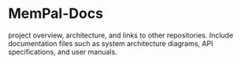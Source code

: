 # MemPal-Docs
project overview, architecture, and links to other repositories. Include documentation files such as system architecture diagrams, API specifications, and user manuals.
